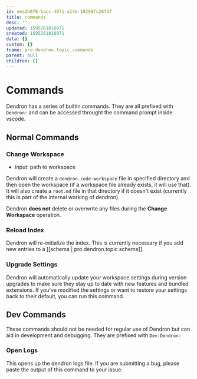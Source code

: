 ```yaml
---
id: eea2b078-1acc-4071-a14e-18299fc28f47
title: commands
desc: ''
updated: 1595261816971
created: 1595261816971
data: {}
custom: {}
fname: pro.dendron.topic.commands
parent: null
children: []
---
```



# Commands

Dendron has a series of builtin commands. They are all prefixed with `Dendron:` and can be accessed throught the command prompt inside vscode. 

## Normal Commands

### Change Workspace
- input: path to workspace

Dendron will create a `dendron.code-workspace` file in specified directory and then open the workspace (if a workspace file already exists, it will use that). It will also create a `root.md` file in that directory if it doesn't exist (currently this is part of the internal working of dendron).

Dendron **does not** delete or overwrite any files during the **Change Workspace** operation.

### Reload Index

Dendron will re-initialize the index. This is currently necessary if you add new entries to a [[schema | pro.dendron.topic.schema]].

### Upgrade Settings

Dendron will automatically update your workspace settings during version upgrades to make sure they stay up to date with new features and bundled extensions. If you've modified the settings or want to restore your settings back to their default, you can run this command.


## Dev Commands

These commands should not be needed for regular use of Dendron but can aid in development and debugging. They are prefixed with `Dev:Dendron:`

###  Open Logs

This opens up the dendron logs file. If you are submitting a bug, please paste the output of this command to your issue.